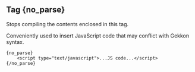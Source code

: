 ## Tag {no_parse}

Stops compiling the contents enclosed in this tag.

Conveniently used to insert JavaScript code that may conflict with Gekkon syntax.

```smarty
{no_parse}
    <script type="text/javascript">...JS code...</script>
{/no_parse}
```